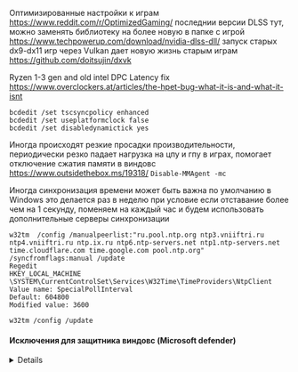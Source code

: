 
Оптимизированные настройки к играм
https://www.reddit.com/r/OptimizedGaming/
последнии версии DLSS тут, можно заменять библиотеку на более новую в папке с игрой
https://www.techpowerup.com/download/nvidia-dlss-dll/ 
запуск старых dx9-dx11 игр через Vulkan дает новую жизнь старым играм
https://github.com/doitsujin/dxvk 

Ryzen 1-3 gen and old intel DPC Latency fix https://www.overclockers.at/articles/the-hpet-bug-what-it-is-and-what-it-isnt
```
bcdedit /set tscsyncpolicy enhanced
bcdedit /set useplatformclock false
bcdedit /set disabledynamictick yes 
```
Иногда происходят резкие просадки производительности, периодически резко падает нагрузка на цпу и гпу в играх, помогает отключение сжатия памяти в виндовс https://www.outsidethebox.ms/19318/
```Disable-MMAgent -mc ```

Иногда синхронизация времени может быть важна по умолчанию в Windows это делается раз в неделю при условие если отставание более чем на 1 секунду, поменяем на каждый час и будем использовать дополнительные серверы синхронизации
```
w32tm  /config /manualpeerlist:"ru.pool.ntp.org ntp3.vniiftri.ru ntp4.vniiftri.ru ntp.ix.ru ntp6.ntp-servers.net ntp1.ntp-servers.net time.cloudflare.com time.google.com pool.ntp.org" /syncfromflags:manual /update
Regedit
HKEY_LOCAL_MACHINE \SYSTEM\CurrentControlSet\Services\W32Time\TimeProviders\NtpClient
Value name: SpecialPollInterval
Default: 604800
Modified value: 3600

w32tm /config /update
```




#### Исключения для защитника виндовс (Microsoft defender)
<details>

```
Add-MpPreference -ExclusionPath ${env:ProgramFiles(x86)}"\Steam\"
Add-MpPreference -ExclusionPath $env:LOCALAPPDATA"\Temp\NVIDIA Corporation\NV_Cache"
Add-MpPreference -ExclusionPath $env:PROGRAMDATA"\NVIDIA Corporation\NV_Cache"
Add-MpPreference -ExclusionPath $env:windir"\SoftwareDistribution\Datastore\Datastore.edb"
Add-MpPreference -ExclusionPath $env:windir"\SoftwareDistribution\Datastore\Logs\Edb*.jrs"
Add-MpPreference -ExclusionPath $env:windir"\SoftwareDistribution\Datastore\Logs\Edb.chk"
Add-MpPreference -ExclusionPath $env:windir"\SoftwareDistribution\Datastore\Logs\Tmp.edb"
Add-MpPreference -ExclusionPath $env:windir"\SoftwareDistribution\Datastore\Logs\*.log"
Add-MpPreference -ExclusionPath $env:windir"\Security\Database\*.edb"
Add-MpPreference -ExclusionPath $env:windir"\Security\Database\*.sdb"
Add-MpPreference -ExclusionPath $env:windir"\Security\Database\*.log"
Add-MpPreference -ExclusionPath $env:windir"\Security\Database\*.chk"
Add-MpPreference -ExclusionPath $env:windir"\Security\Database\*.jrs"
Add-MpPreference -ExclusionPath $env:windir"\Security\Database\*.xml"
Add-MpPreference -ExclusionPath $env:windir"\Security\Database\*.csv"
Add-MpPreference -ExclusionPath $env:windir"\Security\Database\*.cmtx"
Add-MpPreference -ExclusionPath $env:SystemRoot"\System32\GroupPolicy\Machine\Registry.pol"
Add-MpPreference -ExclusionPath $env:SystemRoot"\System32\GroupPolicy\Machine\Registry.tmp"
Add-MpPreference -ExclusionPath $env:userprofile"\NTUser.dat"
Add-MpPreference -ExclusionPath $env:SystemRoot"\System32\sru\*.log"
Add-MpPreference -ExclusionPath $env:SystemRoot"\System32\sru\*.dat"
Add-MpPreference -ExclusionPath $env:SystemRoot"\System32\sru\*.chk"
Add-MpPreference -ExclusionPath $env:SystemRoot"\System32\Configuration\MetaConfig.mof"
Add-MpPreference -ExclusionPath $env:SystemRoot"\System32\winevt\Logs\*.evtx"
Add-MpPreference -ExclusionPath $env:windir"\apppatch\sysmain.sdb"
Add-MpPreference -ExclusionPath $env:windir"\EventLog\Data\lastalive?.dat"
Add-MpPreference -ExclusionProcess ${env:ProgramFiles(x86)}"\Windows Kits\10\Windows Performance Toolkit\WPRUI.exe"
Add-MpPreference -ExclusionProcess ${env:ProgramFiles(x86)}"\Windows Kits\10\Windows Performance Toolkit\wpa.exe"
Add-MpPreference -ExclusionPath $env:SystemRoot"\System32\WindowsPowerShell\v1.0\Modules"
Add-MpPreference -ExclusionPath $env:SystemRoot"\System32\Configuration\DSCStatusHistory.mof"
Add-MpPreference -ExclusionPath $env:SystemRoot"\System32\Configuration\DSCEngineCache.mof"
Add-MpPreference -ExclusionPath $env:SystemRoot"\System32\Configuration\DSCResourceStateCache.mof"
Add-MpPreference -ExclusionPath $env:SystemRoot"\System32\Configuration\ConfigurationStatus"
Add-MpPreference -ExclusionProcess ${env:ProgramFiles(x86)}"\Common Files\Steam\SteamService.exe"
```

</details>